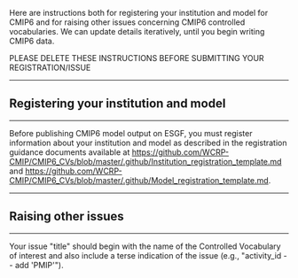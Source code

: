 Here are instructions both for registering your institution and model for CMIP6 and for raising other issues concerning CMIP6 controlled vocabularies. We can update details iteratively, until you begin writing CMIP6 data.

PLEASE DELETE THESE INSTRUCTIONS BEFORE SUBMITTING YOUR REGISTRATION/ISSUE

*********************************************
## Registering your institution and model
*********************************************
Before publishing CMIP6 model output on ESGF, you must register information about your institution and  model as described in the registration guidance documents available at https://github.com/WCRP-CMIP/CMIP6_CVs/blob/master/.github/Institution_registration_template.md and https://github.com/WCRP-CMIP/CMIP6_CVs/blob/master/.github/Model_registration_template.md. 

*********************************************
## Raising other issues
*********************************************
Your issue "title" should begin with the name of the Controlled Vocabulary of interest and also include a terse indication of the issue (e.g., "activity_id -- add 'PMIP'").
